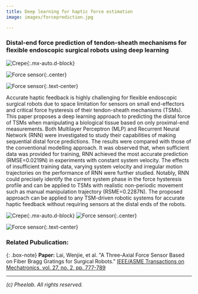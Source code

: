 ```yaml
---
title: Deep learning for haptic force estimation
image: images/forceprediction.jpg

---
```


### Distal-end force prediction of tendon-sheath mechanisms for flexible endoscopic surgical robots using deep learning

![Crepe](https://pheelab.github.io/images/forceprediction.jpg){:.mx-auto.d-block}

![Force sensor](https://pheelab.github.io/images/forcesensor.jpg){:.center}

![Force sensor](https://pheelab.github.io/images/forcesensor.jpg){:.text-center}


Accurate haptic feedback is highly challenging for flexible endoscopic surgical robots due to space limitation for sensors on small end-effectors and critical force hysteresis of their tendon-sheath mechanisms (TSMs). This paper proposes a deep learning approach to predicting the distal force of TSMs when manipulating a biological tissue based on only proximal-end measurements. Both Multilayer Perceptron (MLP) and Recurrent Neural Network (RNN) were investigated to study their capabilities of making sequential distal force predictions. The results were compared with those of the conventional modelling approach. It was observed that, when sufficient data was provided for training, RNN achieved the most accurate prediction (RMSE=0.0219N) in experiments with constant system velocity. The effects of insufficient training data, varying system velocity and irregular motion trajectories on the performance of RNN were further studied. Notably, RNN could precisely identify the current system phase in the force hysteresis profile and can be applied to TSMs with realistic non-periodic movement such as manual manipulation trajectory (RSME=0.2287N). The proposed approach can be applied to any TSM-driven robotic systems for accurate haptic feedback without requiring sensors at the distal ends of the robots.

![Crepe](https://pheelab.github.io/images/forcesensor.jpg){:.mx-auto.d-block}
![Force sensor](https://pheelab.github.io/images/forcesensor.jpg){:.center}

![Force sensor](https://pheelab.github.io/images/forcesensor.jpg){:.text-center}

### Related Pubulication:

{: .box-note}
**Paper:** Lai, Wenjie, et al. "A Three-Axial Force Sensor Based on Fiber Bragg Gratings for Surgical Robots."  [ IEEE/ASME Transactions on Mechatronics, vol. 27, no. 2, pp. 777-789](https://ieeexplore.ieee.org/document/9397319)

--- 
*(c)  Pheelab. All rights reserved.*
